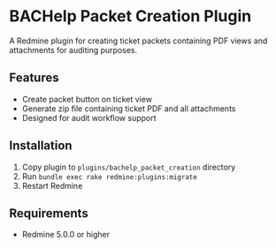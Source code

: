 # BACHelp Packet Creation Plugin

A Redmine plugin for creating ticket packets containing PDF views and attachments for auditing purposes.

## Features

- Create packet button on ticket view
- Generate zip file containing ticket PDF and all attachments
- Designed for audit workflow support

## Installation

1. Copy plugin to `plugins/bachelp_packet_creation` directory
2. Run `bundle exec rake redmine:plugins:migrate`
3. Restart Redmine

## Requirements

- Redmine 5.0.0 or higher